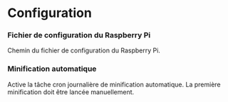# Configuration

### Fichier de configuration du Raspberry Pi
Chemin du fichier de configuration du Raspberry Pi.

### Minification automatique
Active la tâche cron journalière de minification automatique.
La première minification doit être lancée manuellement.
